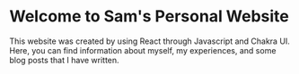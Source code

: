 # Welcome to Sam's Personal Website

This website was created by using React through Javascript and Chakra UI. <br/>
Here, you can find information about myself, my experiences, and some blog posts that I have written.


